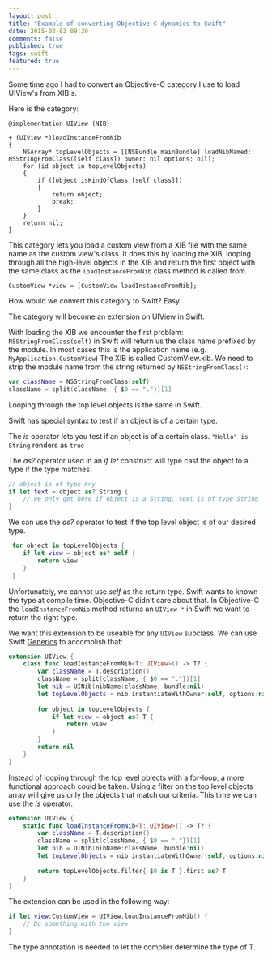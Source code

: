 ```yaml
---
layout: post
title: "Example of converting Objective-C dynamics to Swift"
date: 2015-03-03 09:30
comments: false
published: true
tags: swift
featured: true
---
```



Some time ago I had to convert an Objective-C category I use to load UIView's from XIB's.

Here is the category:
```objc
@implementation UIView (NIB)

+ (UIView *)loadInstanceFromNib
{ 
    NSArray* topLevelObjects = [[NSBundle mainBundle] loadNibNamed: NSStringFromClass([self class]) owner: nil options: nil];
    for (id object in topLevelObjects)
    { 
        if ([object isKindOfClass:[self class]])
        { 
            return object;
            break; 
        } 
    }
    return nil; 
}
```

This category lets you load a custom view from a XIB file with the same name as the custom view's class. It does this by loading the XIB, looping through all the high-level objects in the XIB and return the first object with the same class as  the `loadInstanceFromNib` class method is called from.

```objc
CustomView *view = [CustomView loadInstanceFromNib];
```

How would we convert this category to Swift? Easy.

The category will become an extension on UIView in Swift. 

With loading the XIB we encounter the first problem: `NSStringFromClass(self)` in Swift will return us the class name prefixed by the module. In most cases this is the application name (e.g. `MyApplication.CustomView`)
The XIB is called CustomView.xib. We need to strip the module name from the string returned by `NSStringFromClass()`:

```swift
var className = NSStringFromClass(self)
className = split(className, { $0 == "."})[1]	

```

Looping through the top level objects is the same in Swift. 

Swift has special syntax to test if an object is of a certain type. 

The _is_ operator lets you test if an object is of a certain class. `"Hello" is String` renders as `true`

The _as?_ operator used in an _if let_ construct will type cast the object to a type if the type matches.

``` swift
// object is of type Any
if let text = object as? String {
	// we only get here if object is a String. text is of type String
} 
```

We can use the _as?_ operator to test if the top level object is of our desired type.

``` swift
 for object in topLevelObjects {
 	if let view = object as? self {
       	return view
 	}
 }
```

Unfortunately, we cannot use _self_ as the return type. Swift wants to known the type at compile time. Objective-C didn't care about that. In Objective-C the `loadInstanceFromNib` method returns an `UIView *` in Swift we want to return the right type. 

We want this extension to be useable for any `UIView` subclass. We can use Swift [Generics][1] to accomplish that:


``` swift
extension UIView {
    class func loadInstanceFromNib<T: UIView>() -> T? {
        var className = T.description()
        className = split(className, { $0 == "."})[1]
        let nib = UINib(nibName:className, bundle:nil)
        let topLevelObjects = nib.instantiateWithOwner(self, options:nil)
        
        for object in topLevelObjects {
            if let view = object as? T {
                return view
            }
        }
        return nil
    }
}
```

Instead of looping through the top level objects with a for-loop, a more functional approach could be taken. Using a filter on the top level objects array will give us only the objects that match our criteria. This time we can use the _is_ operator.

``` swift
extension UIView {
    static func loadInstanceFromNib<T: UIView>() -> T? {
        var className = T.description()
        className = split(className, { $0 == "."})[1]
        let nib = UINib(nibName:className, bundle:nil)
        let topLevelObjects = nib.instantiateWithOwner(self, options:nil)
        
        return topLevelObjects.filter{ $0 is T }.first as? T
    }
}
```

The extension can be used in the following way:

``` swift
if let view:CustomView = UIView.loadInstanceFromNib() {
	// Do something with the view
}
```
The type annotation is needed to let the compiler determine the type of T. 

[1]:	https://developer.apple.com/library/prerelease/ios/documentation/Swift/Conceptual/Swift_Programming_Language/Generics.html#//apple_ref/doc/uid/TP40014097-CH26-ID179